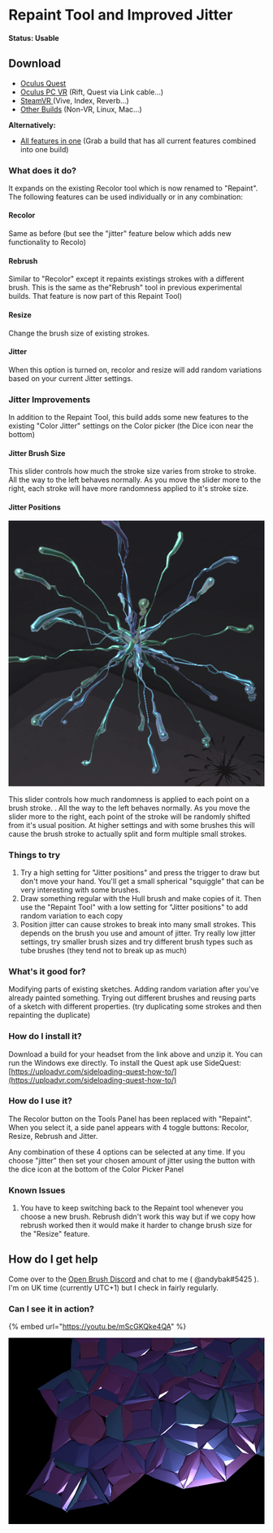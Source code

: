# Repaint Tool and Improved Jitter

#### Status: Usable

## Download

* [Oculus Quest](https://nightly.link/IxxyXR/open-brush/workflows/build/features%2Fcolor-jitter/Oculus%20Quest%20Experimental.zip)
* [Oculus PC VR](https://nightly.link/IxxyXR/open-brush/workflows/build/features%2Fcolor-jitter/Windows%20Rift%20Experimental.zip) (Rift, Quest via Link cable...)
* [SteamVR ](https://nightly.link/IxxyXR/open-brush/workflows/build/features%2Fcolor-jitter/Windows%20SteamVR%20Experimental.zip)(Vive, Index, Reverb...)
* [Other Builds](https://nightly.link/IxxyXR/open-brush/workflows/build/features%2Fcolor-jitter) (Non-VR, Linux, Mac...)

**Alternatively:**

* [All features in one](all-features-in-one.md) (Grab a build that has all current features combined into one build)

### What does it do?

It expands on the existing Recolor tool which is now renamed to "Repaint". The following features can be used individually or in any combination:

#### Recolor

Same as before (but see the "jitter" feature below which adds new functionality to Recolo)

#### Rebrush

Similar to "Recolor" except it repaints existings strokes with a different brush. This is the same as the"Rebrush" tool in previous experimental builds. That feature is now part of this Repaint Tool)

#### Resize

Change the brush size of existing strokes.

#### Jitter

When this option is turned on, recolor and resize will add random variations based on your current Jitter settings.

### Jitter Improvements

In addition to the Repaint Tool, this build adds some new features to the existing "Color Jitter" settings on the Color picker (the Dice icon near the bottom)

#### Jitter Brush Size

This slider controls how much the stroke size varies from stroke to stroke. All the way to the left behaves normally. As you move the slider more to the right, each stroke will have more randomness applied to it's stroke size.

#### Jitter Positions

![](<../../.gitbook/assets/image (12) (1) (1).png>)

This slider controls how much randomness is applied to each point on a brush stroke. . All the way to the left behaves normally. As you move the slider more to the right, each point of the stroke will be randomly shifted from it's usual position. At higher settings and with some brushes this will cause the brush stroke to actually split and form multiple small strokes.

### Things to try

1. Try a high setting for "Jitter positions" and press the trigger to draw but don't move your hand. You'll get a small spherical "squiggle" that can be very interesting with some brushes.
2. Draw something regular with the Hull brush and make copies of it. Then use the "Repaint Tool" with a low setting for "Jitter positions" to add random variation to each copy
3. Position jitter can cause strokes to break into many small strokes. This depends on the brush you use and amount of jitter. Try really low jitter settings, try smaller brush sizes and try different brush types such as tube brushes (they tend not to break up as much)

### What's it good for?

Modifying parts of existing sketches. Adding random variation after you've already painted something. Trying out different brushes and reusing parts of a sketch with different properties. (try duplicating some strokes and then repainting the duplicate)

### How do I install it?

Download a build for your headset from the link above and unzip it. You can run the Windows exe directly. To install the Quest apk use SideQuest: [https://uploadvr.com/sideloading-quest-how-to/](https://uploadvr.com/sideloading-quest-how-to/)

### How do I use it?

The Recolor button on the Tools Panel has been replaced with "Repaint". When you select it, a side panel appears with 4 toggle buttons: Recolor, Resize, Rebrush and Jitter.

Any combination of these 4 options can be selected at any time. If you choose "jitter" then set your chosen amount of jitter using the button with the dice icon at the bottom of the Color Picker Panel

### Known Issues

1. You have to keep switching back to the Repaint tool whenever you choose a new brush. Rebrush didn't work this way but if we copy how rebrush worked then it would make it harder to change brush size for the "Resize" feature.

## How do I get help

Come over to the [Open Brush Discord](https://discord.com/invite/fS69VdFXpk) and chat to me ( @andybak#5425 ). I'm on UK time (currently UTC+1) but I check in fairly regularly.

### Can I see it in action?

{% embed url="https://youtu.be/mScGKQke4QA" %}

![Hull brush drawn with the Polyhedra tool with color and position jitter added](<../../.gitbook/assets/image (11) (1).png>)
